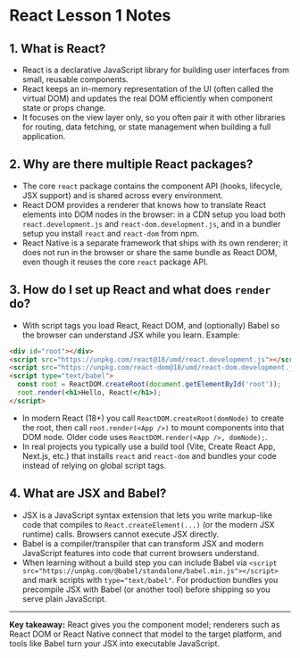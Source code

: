 # React Lesson 1 Notes

## 1. What is React?
- React is a declarative JavaScript library for building user interfaces from small, reusable components.
- React keeps an in-memory representation of the UI (often called the virtual DOM) and updates the real DOM efficiently when component state or props change.
- It focuses on the view layer only, so you often pair it with other libraries for routing, data fetching, or state management when building a full application.

## 2. Why are there multiple React packages?
- The core `react` package contains the component API (hooks, lifecycle, JSX support) and is shared across every environment.
- React DOM provides a renderer that knows how to translate React elements into DOM nodes in the browser: in a CDN setup you load both `react.development.js` and `react-dom.development.js`, and in a bundler setup you install `react` and `react-dom` from npm.
- React Native is a separate framework that ships with its own renderer; it does not run in the browser or share the same bundle as React DOM, even though it reuses the core `react` package API.

## 3. How do I set up React and what does `render` do?
- With script tags you load React, React DOM, and (optionally) Babel so the browser can understand JSX while you learn. Example:

```html
<div id="root"></div>
<script src="https://unpkg.com/react@18/umd/react.development.js"></script>
<script src="https://unpkg.com/react-dom@18/umd/react-dom.development.js"></script>
<script type="text/babel">
  const root = ReactDOM.createRoot(document.getElementById('root'));
  root.render(<h1>Hello, React!</h1>);
</script>
```
- In modern React (18+) you call `ReactDOM.createRoot(domNode)` to create the root, then call `root.render(<App />)` to mount components into that DOM node. Older code uses `ReactDOM.render(<App />, domNode);`.
- In real projects you typically use a build tool (Vite, Create React App, Next.js, etc.) that installs `react` and `react-dom` and bundles your code instead of relying on global script tags.

## 4. What are JSX and Babel?
- JSX is a JavaScript syntax extension that lets you write markup-like code that compiles to `React.createElement(...)` (or the modern JSX runtime) calls. Browsers cannot execute JSX directly.
- Babel is a compiler/transpiler that can transform JSX and modern JavaScript features into code that current browsers understand.
- When learning without a build step you can include Babel via `<script src="https://unpkg.com/@babel/standalone/babel.min.js"></script>` and mark scripts with `type="text/babel"`. For production bundles you precompile JSX with Babel (or another tool) before shipping so you serve plain JavaScript.

---

**Key takeaway:** React gives you the component model; renderers such as React DOM or React Native connect that model to the target platform, and tools like Babel turn your JSX into executable JavaScript.